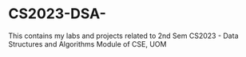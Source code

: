 # CS2023-DSA-
This contains my labs and projects related to 2nd Sem CS2023 - Data Structures and Algorithms Module of CSE, UOM
